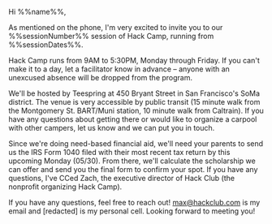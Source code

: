 Hi %%name%%,

As mentioned on the phone, I'm very excited to invite you to our %%sessionNumber%% session of Hack Camp, running from %%sessionDates%%.

Hack Camp runs from 9AM to 5:30PM, Monday through Friday. If you can't make it to a day, let a facilitator know in advance – anyone with an unexcused absence will be dropped from the program.

We'll be hosted by Teespring at 450 Bryant Street in San Francisco's SoMa district. The venue is very accessible by public transit (15 minute walk from the Montgomery St. BART/Muni station, 10 minute walk from Caltrain). If you have any questions about getting there or would like to organize a carpool with other campers, let us know and we can put you in touch.

Since we're doing need-based financial aid, we'll need your parents to send us the IRS Form 1040 filed with their most recent tax return by this upcoming Monday (05/30). From there, we'll calculate the scholarship we can offer and send you the final form to confirm your spot. If you have any questions, I've CCed Zach, the executive director of Hack Club (the nonprofit organizing Hack Camp).

If you have any questions, feel free to reach out! max@hackclub.com is my email and [redacted] is my personal cell. Looking forward to meeting you!
